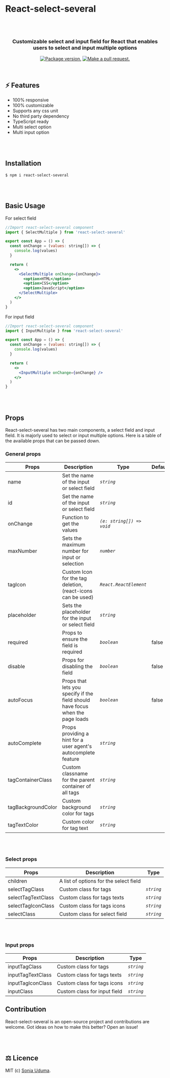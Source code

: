 # React-select-several

<div align="center">
  <br />
  <br />
  <h3 align="center">Customizable select and input field for React that enables users to select and input multiple options</h3>

  <p align="center">
  <a href="https://npm.im/react-select-several"><img src="https://img.shields.io/npm/v/react-select-several.svg?color=brightgreen&style=flat-square" alt="Package version."></a>
  <a href="http://makeapullrequest.com"><img src="https://img.shields.io/badge/PR(s)-welcome-brightgreen.svg?style=flat-square" alt="Make a pull request."></a>
  </p>
</div>

<br />

## ⚡️ Features

- 100% responsive
- 100% customizable
- Supports any css unit
- No third party dependency
- TypeScript ready
- Multi select option
- Multi input option

<br/>
<br/>

## Installation

```
$ npm i react-select-several

```

<br/>
<br/>

## Basic Usage

For select field

```jsx
//Import react-select-several component
import { SelectMultiple } from 'react-select-several'

export const App = () => {
  const onChange = (values: string[]) => {
    console.log(values)
  }

  return (
    <>
      <SelectMultiple onChange={onChange}>
        <option>HTML</option>
        <option>CSS</option>
        <option>JavaScript</option>
      </SelectMultiple>
    </>
  )
}
```

For input field

```jsx
//Import react-select-several component
import { InputMultiple } from 'react-select-several'

export const App = () => {
  const onChange = (values: string[]) => {
    console.log(values)
  }

  return (
    <>
      <InputMultiple onChange={onChange} />
    </>
  )
}
```

<br/>
<br/>

## Props

React-select-several has two main components, a select field and input field. It is majorly used to select or input multiple options. Here is a table of the available props that can be passed down.

### General props

| Props              | Description                                                                    | Type                      | Default |
| ------------------ | ------------------------------------------------------------------------------ | ------------------------- | ------- |
| name               | Set the name of the input or select field                                      | _`string`_                |
| id                 | Set the name of the input or select field                                      | _`string`_                |
| onChange           | Function to get the values                                                     | _`(e: string[]) => void`_ |
| maxNumber          | Sets the maximum number for input or selection                                 | _`number`_                |
| tagIcon            | Custom Icon for the tag deletion, (react-icons can be used)                    | _`React.ReactElement`_    |
| placeholder        | Sets the placeholder for the input or select field                             | _`string`_                |
| required           | Props to ensure the field is required                                          | _`boolean`_               | false   |
| disable            | Props for disabling the field                                                  | _`boolean`_               | false   |
| autoFocus          | Props that lets you specify if the field should have focus when the page loads | _`boolean`_               | false   |
| autoComplete       | Props providing a hint for a user agent's autocomplete feature                 | _`string`_                |
| tagContainerClass  | Custom classname for the parent container of all tags                          | _`string`_                |
| tagBackgroundColor | Custom background color for tags                                               | _`string`_                |
| tagTextColor       | Custom color for tag text                                                      | _`string`_                |

<br/>
<br/>

### Select props

| Props              | Description                            | Type       |
| ------------------ | -------------------------------------- | ---------- |
| children           | A list of options for the select field |
| selectTagClass     | Custom class for tags                  | _`string`_ |
| selectTagTextClass | Custom class for tags texts            | _`string`_ |
| selectTagIconClass | Custom class for tags icons            | _`string`_ |
| selectClass        | Custom class for select field          | _`string`_ |

<br/>
<br/>

### Input props

| Props             | Description                  | Type       |
| ----------------- | ---------------------------- | ---------- |
| inputTagClass     | Custom class for tags        | _`string`_ |
| inputTagTextClass | Custom class for tags texts  | _`string`_ |
| inputTagIconClass | Custom class for tags icons  | _`string`_ |
| inputClass        | Custom class for input field | _`string`_ |

## Contribution

React-select-several is an open-source project and contributions are welcome.
Got ideas on how to make this better? Open an issue!

<br />
<br />

## ⚖️ Licence

MIT (c) [Sonia Uduma](https://sohnya.netlify.app/).
